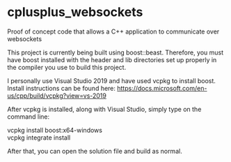 # cplusplus_websockets
Proof of concept code that allows a C++ application to communicate over websockets

This project is currently being built using boost::beast.
Therefore, you must have boost installed with the header and lib directories set up properly in the compiler you use to build this project.

I personally use Visual Studio 2019 and have used vcpkg to install boost.
Install instructions can be found here:
https://docs.microsoft.com/en-us/cpp/build/vcpkg?view=vs-2019

After vcpkg is installed, along with Visual Studio, simply type on the command line:

vcpkg install boost:x64-windows  
vcpkg integrate install  

After that, you can open the solution file and build as normal.

